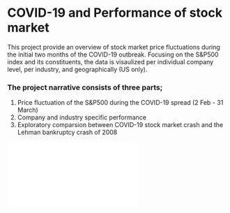 # COVID-19 and Performance of stock market

This project provide an overview of stock market price fluctuations during the initial two months of the COVID-19 outbreak. Focusing on the S&P500 index and its constituents, the data is visaulized per individual company level, per industry, and geographically (US only).

### The project narrative consists of three parts;
1. Price fluctuation of the S&P500 during the COVID-19 spread (2 Feb - 31 March)
2. Company and industry specific performance 
3. Exploratory comparsion between COVID-19 stock market crash and the Lehman bankruptcy crash of 2008


![graph](covid19_sp500/sp500vscompanies.html)
